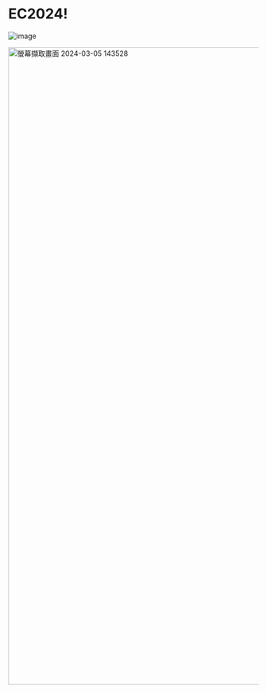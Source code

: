 # EC2024!
![image](https://github.com/s1115161034/EC2024/assets/162283811/4f9d69ef-a015-4c43-9133-53a92446e4c6)

<img width="1279" alt="螢幕擷取畫面 2024-03-05 143528" src="https://github.com/s1115161034/EC2024/assets/162283811/b69e6ce5-955b-440a-bea5-e6f50a34050b">
